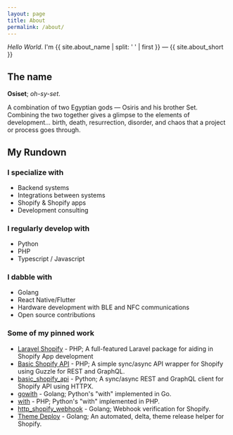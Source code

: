 ```yaml
---
layout: page
title: About
permalink: /about/
---
```


_Hello World_. I'm {{ site.about_name | split: ' ' | first }} &mdash; {{ site.about_short }}

## The name

**Osiset**; _oh-sy-set_.

A combination of two Egyptian gods &mdash; Osiris and his brother Set. Combining the two together gives a glimpse to the elements of development... birth, death, resurrection, disorder, and chaos that a project or process goes through.

## My Rundown

### I specialize with

- Backend systems
- Integrations between systems
- Shopify & Shopify apps
- Development consulting

### I regularly develop with

- Python
- PHP
- Typescript / Javascript

### I dabble with

- Golang
- React Native/Flutter
- Hardware development with BLE and NFC communications
- Open source contributions

### Some of my pinned work

- [Laravel Shopify](https://github.com/osiset/laravel-shopify) - PHP; A full-featured Laravel package for aiding in Shopify App development
- [Basic Shopify API](https://github.com/osiset/Basic-Shopify-API) - PHP; A simple sync/async API wrapper for Shopify using Guzzle for REST and GraphQL.
- [basic_shopify_api](https://github.com/osiset/basic_shopify_api) - Python; A sync/async REST and GraphQL client for Shopify API using HTTPX.
- [gowith](https://github.com/osiset/gowith) - Golang; Python's "with" implemented in Go.
- [with](https://github.com/osiset/with) - PHP; Python's "with" implemented in PHP.
- [http_shopify_webhook](https://github.com/osiset/http_shopify_webhook) - Golang; Webhook verification for Shopify.
- [Theme Deploy](https://github.com/osiset/Shopify-Theme-Deploy) - Golang; An automated, delta, theme release helper for Shopify.

<!-- 
## Where I started

Everyone has a story on how they got involved with development. Mine came out of necessity. Nerd-ily enough, I used to help manage sci-fi and Star Trek forums in the early 2000s. Forums we're hugely popular at the time - everyone had a forum for every subject you could think of. To keep up with the competition, forums often implemented things called mods. Mods required core code changes to the forum software which required someone to implement those changes.

That's where I came in. I got interested in modifying the exiting forum software to implement these mods because no other forum manager desired to touch its mess. At the time it was mainly Perl and PHP 3/4, not the nicest to look at or work with. That was a long time ago, but they're my roots. I even developed custom mods which became surprisingly popular at the time.

I quickly moved onto getting heavily involved with Python for automation and web, which I love, and also developed with Java, ASP, Ruby, C, etc. I ran through many, many languages to find my niche and of course find the right tool for the job. I gained a wealth of experience from using each, and by learning one, it helped learn another as many concepts easily transitioned.

The 2000s we're a rocky time for development, it was a time of great change, spin-offs, and maturity for many languages and ecosystems for those languages. The web came into a heavy play. I eventually started my professional career a year after starting those mods of the forums. I began professionally with PHP, Python, and Ruby, as they were the job demands for the web at the time in my area; this is where my experience took off. I found my love for crafting backend systems for the web.

Since then, I've taken what I've learned and continually applied it. I've worked with many name-brands in my career and developed enterprise solutions for them, as well as provide consultation. -->
